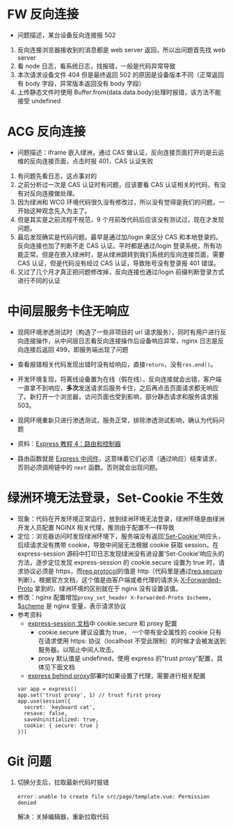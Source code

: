 # FW 反向连接

- 问题描述，某台设备反向连接报 502

1. 反向连接浏览器接收到的消息都是 web server 返回，所以出问题首先找 web server
2. 看 node 日志，看系统日志，找报错，一般是代码异常导致
3. 本次请求设备文件 404 但是最终返回 502 的原因是设备版本不同（正常返回有 body 字段，异常版本返回没有 body 字段）
4. 上传静态文件时使用 Buffer.from(data.data.body)处理时报错，该方法不能接受 undefined

# ACG 反向连接

- 问题描述：iframe 嵌入绿洲，通过 CAS 做认证，反向连接页面打开的是云运维的反向连接页面，点击时报 401，CAS 认证失败

1. 有问题先看日志，这点事对的
2. 之前分析过一次是 CAS 认证时有问题，应该要看 CAS 认证相关的代码，有没有对反向连接做处理。
3. 因为绿洲和 WCG 环境代码很久没有修改过，所以没有觉得是我们的问题，一开始这种观念先入为主了。
4. 但是其实是之前流程不规范，9 个月前改代码后应该没有测试过，现在才发现问题。
5. 最后发现确实是代码问题。最早是通过加/login 来区分 CAS 和本地登录的。反向连接也加了判断不走 CAS 认证。平时都是通过/login 登录系统，所有功能正常。但是在嵌入绿洲时，是从绿洲跳转到我们系统的反向连接页面，需要 CAS 认证，但是代码没有经过 CAS 认证，导致账号没有登录报 401 错误。
6. 又过了几个月才真正把问题修改掉，反向连接也通过/login 前缀判断登录方式进行不同的认证

# 中间层服务卡住无响应

- 现网环境渗透测试时（构造了一些非项目的 url 请求服务），同时有用户进行反向连接操作，从中间层日志看反向连接操作后设备响应异常，nginx 日志是反向连接后返回 499，即服务端出现了问题

- 查看报错相关代码发现出错时没有给响应，直接`return`，没有`res.end()`。

- 开发环境复现，将离线设备置为在线（假在线），反向连接就会出错，客户端一直拿不到响应，**多次**发送请求后服务卡住，之后再点击页面请求都无响应了。新打开一个浏览器，访问页面也受到影响，部分静态请求和服务请求报 503。

- 现网环境重新只进行渗透测试，服务正常，排除渗透测试影响，确认为代码问题

- 资料：[Express 教程 4：路由和控制器](https://developer.mozilla.org/zh-CN/docs/Learn/Server-side/Express_Nodejs/routes)
- 路由函数就是 [Express 中间件](https://developer.mozilla.org/zh-CN/docs/Learn/Server-side/Express_Nodejs/Introduction#using_middleware)，这意味着它们必须（通过响应）结束请求，否则必须调用链中的 `next` 函数。否则就会出现问题。

# 绿洲环境无法登录，Set-Cookie 不生效

- 现象：代码在开发环境正常运行，放到绿洲环境无法登录，绿洲环境是由绿洲开发人员配置 NGINX 相关代理，推测由于配置不一样导致
- 定位：浏览器访问时发现绿洲环境下，服务端没有返回['Set-Cookie'](https://developer.mozilla.org/zh-CN/docs/Web/HTTP/Headers/Set-Cookie)响应头，后续请求没有携带 cookie，导致中间层无法根据 cookie 获取 session。在 express-session 源码中打印日志发现绿洲没有进设置'Set-Cookie'响应头的方法，逐步定位发现 express-session 的 cookie.secure 设置为 true 时，请求协议必须是 https，而[req.protocol](http://expressjs.com/en/5x/api.html#req.protocol)的值是 http（代码里是通过[req.secure](http://expressjs.com/en/5x/api.html#req.secure)判断）。根据官方文档，这个值是由客户端或者代理的请求头 [X-Forwarded-Proto](https://developer.mozilla.org/zh-CN/docs/Web/HTTP/Headers/X-Forwarded-For) 拿到的，绿洲环境的区别就在于 nginx 没有设置该值。
- 修改：nginx 配置增加`proxy_set_header X-Forwarded-Proto $scheme`，[$scheme](https://nginx.org/en/docs/http/ngx_http_core_module.html#var_remote_addr) 是 nginx 变量，表示请求协议
- 参考资料
  - [express-session 文档](https://www.npmjs.com/package/express-session)中 cookie.secure 和 proxy 配置
    - cookie.secure 建议设置为 true， 一个带有安全属性的 cookie 只有在请求使用 https: 协议（localhost 不受此限制）的时候才会被发送到服务器。以阻止中间人攻击。
    - proxy 默认值是 undefined，使用 express 的"trust proxy"配置，具体见下面文档
  - [express behind proxy](http://expressjs.com/en/guide/behind-proxies.html#express-behind-proxies)部署时如果设置了代理，需要进行相关配置
  ```
  var app = express()
  app.set('trust proxy', 1) // trust first proxy
  app.use(session({
    secret: 'keyboard cat',
    resave: false,
    saveUninitialized: true,
    cookie: { secure: true }
  }))
  ```

# Git 问题

1. 切换分支后，拉取最新代码时报错
   ```
   error：unable to create file src/page/template.vue: Permission denied
   ```
   解决：关掉编辑器，重新拉取代码
